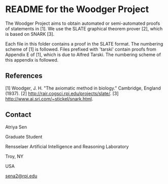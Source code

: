 # README for the Woodger Project

The Woodger Project aims to obtain automated or semi-automated proofs of statements in [1]. We use the SLATE graphical theorem prover [2], which is based on SNARK [3].

Each file in this folder contains a proof in the SLATE format. The numbering scheme of [1] is followed. Files prefixed with 'tarski' contain proofs from Appendix E of [1], which is due to Alfred Tarski. The numbering scheme of this appendix is followed.

## References

[1] Woodger, J. H. "The axiomatic method in biology." Cambridge, England (1937).
[2] <http://rair.cogsci.rpi.edu/projects/slate/>.
[3] <http://www.ai.sri.com/~stickel/snark.html>.

## Contact

Atriya Sen

Graduate Student

Rensselaer Artificial Intelligence and Reasoning Laboratory

Troy, NY

USA

<sena2@rpi.edu>
